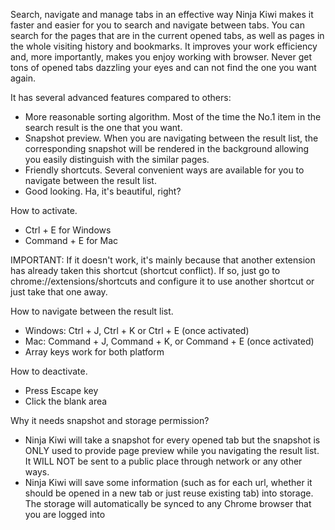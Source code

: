 Search, navigate and manage tabs in an effective way
Ninja Kiwi makes it faster and easier for you to search and navigate between tabs. You can search for the pages that are in the current opened tabs, as well as pages in the whole visiting history and bookmarks. It improves your work efficiency and, more importantly, makes you enjoy working with browser. Never get tons of opened tabs dazzling your eyes and can not find the one you want again.

It has several advanced features compared to others:
-  More reasonable sorting algorithm. Most of the time the No.1 item in the search result is the one that you want.
-  Snapshot preview. When you are navigating between the result list, the corresponding snapshot will be rendered in the background allowing you easily distinguish with the similar pages.
-  Friendly shortcuts. Several convenient ways are available for you to navigate between the result list.
-  Good looking. Ha, it's beautiful, right?

How to activate.
-  Ctrl + E for Windows
-  Command + E for Mac

IMPORTANT: If it doesn't work, it's mainly because that another extension has already taken this shortcut (shortcut conflict). If so, just go to chrome://extensions/shortcuts and configure it to use another shortcut or just take that one away.

How to navigate between the result list.
-  Windows: Ctrl + J, Ctrl + K or Ctrl + E (once activated)
-  Mac: Command + J, Command + K, or Command + E (once activated)
-  Array keys work for both platform

How to deactivate.
-  Press Escape key
-  Click the blank area

Why it needs snapshot and storage permission?
-  Ninja Kiwi will take a snapshot for every opened tab but the snapshot is ONLY used to provide page preview while you navigating the result list. It WILL NOT be sent to a public place through network or any other ways.
-  Ninja Kiwi will save some information (such as for each url, whether it should be opened in a new tab or just reuse existing tab) into storage. The storage will automatically be synced to any Chrome browser that you are logged into
